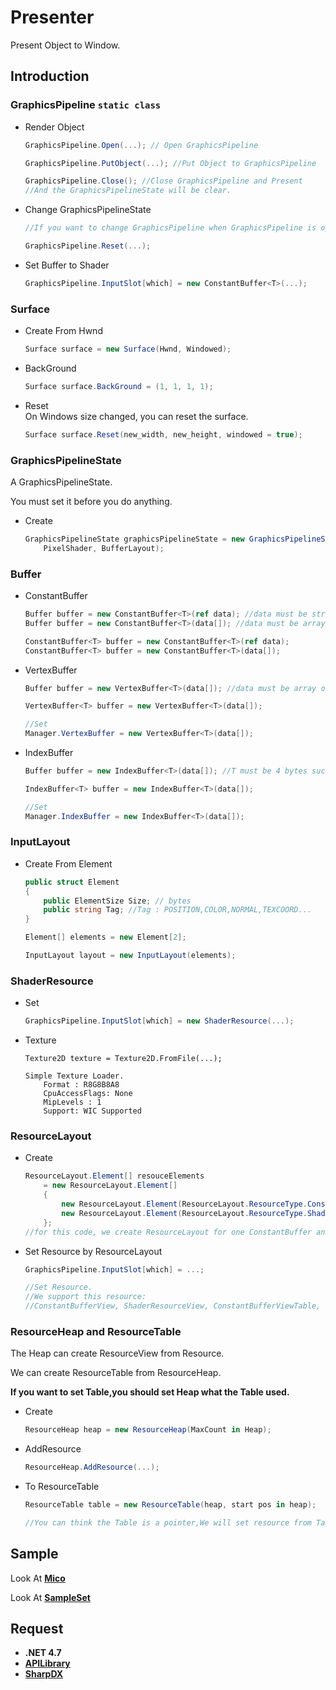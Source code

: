 # Presenter

Present Object to Window.

## Introduction

### GraphicsPipeline `static class`

- Render Object
    ```C#
    GraphicsPipeline.Open(...); // Open GraphicsPipeline

    GraphicsPipeline.PutObject(...); //Put Object to GraphicsPipeline
    
    GraphicsPipeline.Close(); //Close GraphicsPipeline and Present
    //And the GraphicsPipelineState will be clear.
    ```

- Change GraphicsPipelineState
    ```C#
    //If you want to change GraphicsPipeline when GraphicsPipeline is opening.

    GraphicsPipeline.Reset(...);
    ```

- Set Buffer to Shader
    ```C#
    GraphicsPipeline.InputSlot[which] = new ConstantBuffer<T>(...);
    ```

### Surface 

- Create From Hwnd
    ```C#
    Surface surface = new Surface(Hwnd, Windowed);
    ```
- BackGround 
    ```C#
    Surface surface.BackGround = (1, 1, 1, 1);
    ```
- Reset  
    On Windows size changed, you can reset the surface.
    ```C#
    Surface surface.Reset(new_width, new_height, windowed = true);
    ```

### GraphicsPipelineState
A GraphicsPipelineState.

You must set it before you do anything.

- Create
    ```C#
    GraphicsPipelineState graphicsPipelineState = new GraphicsPipelineState(VertexShader, 
        PixelShader, BufferLayout);
    ```

### Buffer

- ConstantBuffer
    ```C#
    Buffer buffer = new ConstantBuffer<T>(ref data); //data must be struct
    Buffer buffer = new ConstantBuffer<T>(data[]); //data must be array of struct

    ConstantBuffer<T> buffer = new ConstantBuffer<T>(ref data);
    ConstantBuffer<T> buffer = new ConstantBuffer<T>(data[]);
    ```
- VertexBuffer
    ```C#
    Buffer buffer = new VertexBuffer<T>(data[]); //data must be array of struct

    VertexBuffer<T> buffer = new VertexBuffer<T>(data[]);

    //Set
    Manager.VertexBuffer = new VertexBuffer<T>(data[]);
    ```
- IndexBuffer
    ```C#
    Buffer buffer = new IndexBuffer<T>(data[]); //T must be 4 bytes such as uint,int...

    IndexBuffer<T> buffer = new IndexBuffer<T>(data[]);

    //Set 
    Manager.IndexBuffer = new IndexBuffer<T>(data[]);
    ```
### InputLayout

- Create From Element
    ```C#
    public struct Element
    {
        public ElementSize Size; // bytes
        public string Tag; //Tag : POSITION,COLOR,NORMAL,TEXCOORD...
    }

    Element[] elements = new Element[2];

    InputLayout layout = new InputLayout(elements);
    ```

### ShaderResource

- Set 
    ```C#
    GraphicsPipeline.InputSlot[which] = new ShaderResource(...);
    ```
- Texture
    ```
    Texture2D texture = Texture2D.FromFile(...);

    Simple Texture Loader.
        Format : R8G8B8A8
        CpuAccessFlags: None
        MipLevels : 1
        Support: WIC Supported
    ```
### ResourceLayout

- Create
    ```C#
    ResourceLayout.Element[] resouceElements
        = new ResourceLayout.Element[]
        {
            new ResourceLayout.Element(ResourceLayout.ResourceType.ConstantBufferView, 0),
            new ResourceLayout.Element(ResourceLayout.ResourceType.ShaderResourceView, 0)
        };
    //for this code, we create ResourceLayout for one ConstantBuffer and one ShaderResource.
    ```
- Set Resource by ResourceLayout
    ```C#
    GraphicsPipeline.InputSlot[which] = ...;

    //Set Resource.
    //We support this resource:
    //ConstantBufferView, ShaderResourceView, ConstantBufferViewTable, ShaderResourceViewTable
    ```

### ResourceHeap and ResourceTable

The Heap can create ResourceView from Resource.

We can create ResourceTable from ResourceHeap.

**If you want to set Table,you should set Heap what the Table used.** 

- Create
    ```C#
    ResourceHeap heap = new ResourceHeap(MaxCount in Heap);
    ```

- AddResource
    ```C#
    ResourceHeap.AddResource(...);
    ```
- To ResourceTable
    ```C#
    ResourceTable table = new ResourceTable(heap, start pos in heap);

    //You can think the Table is a pointer,We will set resource from Table's first element.
    ```


## Sample

Look At [**Mico**](https://github.com/LinkClinton/Mico/tree/master/Sample)

Look At [**SampleSet**]()

## Request

- **.NET 4.7**
- [**APILibrary**](https://github.com/LinkClinton/APILibrary)
- [**SharpDX**](https://github.com/sharpdx/SharpDX)